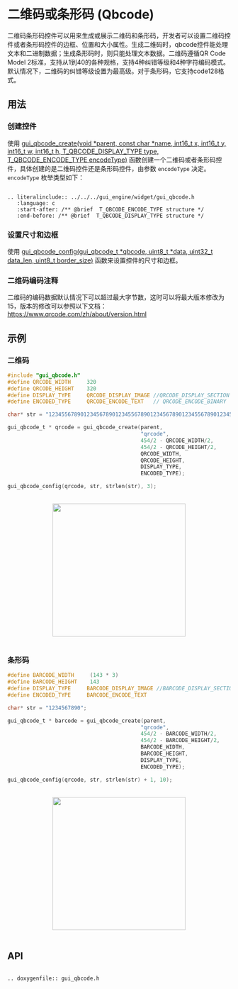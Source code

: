# 二维码或条形码 (Qbcode)

二维码条形码控件可以用来生成或展示二维码和条形码，开发者可以设置二维码控件或者条形码控件的边框、位置和大小属性。生成二维码时，qbcode控件能处理文本和二进制数据；生成条形码时，则只能处理文本数据。二维码遵循QR Code Model 2标准，支持从1到40的各种规格，支持4种纠错等级和4种字符编码模式。默认情况下，二维码的纠错等级设置为最高级。对于条形码，它支持code128格式。

## 用法

### 创建控件

使用 [gui_qbcode_create(void *parent, const char *name, int16_t x, int16_t y, int16_t w, int16_t h, T_QBCODE_DISPLAY_TYPE type, T_QBCODE_ENCODE_TYPE encodeType)](#gui_qbcode_create) 函数创建一个二维码或者条形码控件，具体创建的是二维码控件还是条形码控件，由参数 `encodeType` 决定。`encodeType` 枚举类型如下：

```eval_rst

.. literalinclude:: ../../../gui_engine/widget/gui_qbcode.h
   :language: c
   :start-after: /** @brief  T_QBCODE_ENCODE_TYPE structure */
   :end-before: /** @brief  T_QBCODE_DISPLAY_TYPE structure */

```

### 设置尺寸和边框

使用 [gui_qbcode_config(gui_qbcode_t *qbcode, uint8_t *data, uint32_t data_len, uint8_t border_size)](#gui_qbcode_config) 函数来设置控件的尺寸和边框。

### 二维码编码注释

二维码的编码数据默认情况下可以超过最大字节数，这时可以将最大版本修改为15，版本的修改可以参照以下文档：https://www.qrcode.com/zh/about/version.html

## 示例

### 二维码

```c
#include "gui_qbcode.h"
#define QRCODE_WIDTH     320
#define QRCODE_HEIGHT    320
#define DISPLAY_TYPE     QRCODE_DISPLAY_IMAGE //QRCODE_DISPLAY_SECTION
#define ENCODED_TYPE     QRCODE_ENCODE_TEXT   // QRCODE_ENCODE_BINARY

char* str = "123455678901234567890123455678901234567890123455678901234567890123455678901234567890123455678901234567890";

gui_qbcode_t * qrcode = gui_qbcode_create(parent,
                                          "qrcode",
                                          454/2 - QRCODE_WIDTH/2,
                                          454/2 - QRCODE_HEIGHT/2,
                                          QRCODE_WIDTH,
                                          QRCODE_HEIGHT,
                                          DISPLAY_TYPE,
                                          ENCODED_TYPE);

gui_qbcode_config(qrcode, str, strlen(str), 3);
```

<br>
<center><img width= "300" src="https://foruda.gitee.com/images/1713239098192542999/e635ea60_10641540.jpeg" /></center>
<br>

### 条形码

```c
#define BARCODE_WIDTH     (143 * 3)
#define BARCODE_HEIGHT    143
#define DISPLAY_TYPE     BARCODE_DISPLAY_IMAGE //BARCODE_DISPLAY_SECTION
#define ENCODED_TYPE     BARCODE_ENCODE_TEXT

char* str = "1234567890";

gui_qbcode_t * barcode = gui_qbcode_create(parent,
                                          "qrcode",
                                          454/2 - BARCODE_WIDTH/2,
                                          454/2 - BARCODE_HEIGHT/2,
                                          BARCODE_WIDTH,
                                          BARCODE_HEIGHT,
                                          DISPLAY_TYPE,
                                          ENCODED_TYPE);

gui_qbcode_config(qrcode, str, strlen(str) + 1, 10);
```
<br>

<center><img width= "300" src="https://foruda.gitee.com/images/1713341892058343798/70403721_10641540.jpeg" /></center>
<br>

<span id="api">

## API

</span>

```eval_rst

.. doxygenfile:: gui_qbcode.h

```
